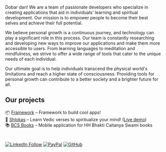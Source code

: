 Dobar dan! We are a team of passionate developers who specialize in creating applications that aid in individuals' learning and spiritual development. Our mission is to empower people to become their best selves and achieve their full potential.

We believe personal growth is a continuous journey, and technology can play a significant role in this process. Our team is constantly researching and developing new ways to improve our applications and make them more accessible to users. From learning languages to meditation and mindfulness, we strive to offer a wide range of tools that cater to the unique needs of each individual.

Our ultimate goal is to help individuals transcend the physical world's limitations and reach a higher state of consciousness. Providing tools for personal growth can contribute to a better society and a brighter future for all.

## Our projects
📦 [Framework](https://github.com/akdasa-studios/framework) – Framework to build cool apps!<br>
📜 [Shlokas](https://github.com/akdasa-studios/shlokas) – Learn Vedic verses to spiritualize your mind! ([Live demo](https://shlokas.app))<br>
📚 [BCS Books](https://github.com/akdasa-studios/bcs-books) – Mobile application for HH Bhakti Caitanya Swami books

#
[![LinkedIn Follow](https://img.shields.io/badge/Follow%20AKD%20Studios-f3eadb?style=for-the-badge&logo=linkedin&logoColor=black)](https://www.linkedin.com/company/akd-studios)
[![PayPal](https://img.shields.io/badge/Support%20us-009cde?style=for-the-badge&logo=paypal&logoColor=white)](https://www.paypal.com/paypalme/akdstudios)
[![GitHub](https://img.shields.io/badge/Become%20a%20sponsor-d858a7?style=for-the-badge&logo=github&logoColor=white)](https://github.com/sponsors/akdasa-studios)

